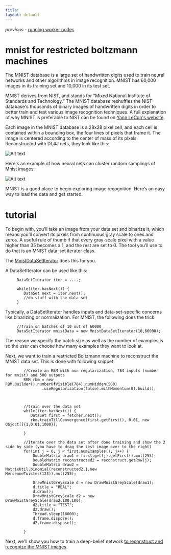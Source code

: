 ```yaml
---
title: 
layout: default
---
```


*previous* - [running worker nodes](../distributed.html)
# mnist for restricted boltzmann machines

The MNIST database is a large set of handwritten digits used to train neural networks and other algorithms in image recognition. MNIST has 60,000 images in its training set and 10,000 in its test set. 

MNIST derives from NIST, and stands for “Mixed National Institute of Standards and Technology.” The MNIST database reshuffles the NIST database's thousands of binary images of handwritten digits in order to better train and test various image recognition techniques. A full explanation of why MNIST is preferable to NIST can be found on [Yann LeCun's website](http://yann.lecun.com/exdb/mnist/).

Each image in the MNIST database is a 28x28 pixel cell, and each cell is contained within a bounding box, the four lines of pixels that frame it. The image is centered according to the center of mass of its pixels. Reconstructed with DL4J nets, they look like this: 

![Alt text](../img/mnist_render.png)

Here's an example of how neural nets can cluster random samplings of Mnist images:

![Alt text](../img/mnist_large.jpg)

MNIST is a good place to begin exploring image recognition. Here’s an easy way to load the data and get started. 

# tutorial

To begin with, you’ll take an image from your data set and binarize it, which means you’ll convert its pixels from continuous gray scale to ones and zeros. A useful rule of thumb if that every gray-scale pixel with a value higher than 35 becomes a 1, and the rest are set to 0. The tool you’ll use to do that is an MNIST data-set iterator class.

The [MnistDataSetIterator](../doc/org/deeplearning4j/datasets/iterator/impl/MnistDataSetIterator.html) does this for you.

A DataSetIterator can be used like this:


         DataSetIterator iter = ....;

         while(iter.hasNext()) {
         	DataSet next = iter.next();
         	//do stuff with the data set
         }

Typically, a DataSetIterator handles inputs and data-set-specific concerns like binarizing or normalization. For MNIST, the following does the trick:
         
         //Train on batches of 10 out of 60000
         DataSetIterator mnistData = new MnistDataSetIterator(10,60000);

The reason we specify the batch size as well as the number of examples is so the user can choose how many examples they want to look at.

Next, we want to train a restricted Boltzmann machine to reconstruct the MNIST data set. This is done with following snippet:
        


	        //Create an RBM with non regularization, 784 inputs (number for mnist) and 500 outputs
			RBM rbm = new RBM.Builder().numberOfVisible(784).numHidden(500)
					.useRegularization(false).withMomentum(0).build();



	        //train over the data set
	        while(iter.hasNext()) {
	           DataSet first = fetcher.next();
	           rbm.trainTillConvergence(first.getFirst(), 0.01, new Object[]{1,0.01,1000});

	        }  

	        //Iterate over the data set after done training and show the 2 side by side (you have to drag the test image over to the right)
			for(int j = 0; j < first.numExamples(); j++) {
				DoubleMatrix draw1 = first.get(j).getFirst().mul(255);
				DoubleMatrix reconstructed2 = reconstruct.getRow(j);
				DoubleMatrix draw2 = MatrixUtil.binomial(reconstructed2,1,new MersenneTwister(123)).mul(255);

				DrawMnistGreyScale d = new DrawMnistGreyScale(draw1);
				d.title = "REAL";
				d.draw();
				DrawMnistGreyScale d2 = new DrawMnistGreyScale(draw2,100,100);
				d2.title = "TEST";
				d2.draw();
				Thread.sleep(10000);
				d.frame.dispose();
				d2.frame.dispose();

			}

Next, we'll show you how to train a deep-belief network [to reconstruct and recognize the MNIST images](../mnist-tutorial.html).